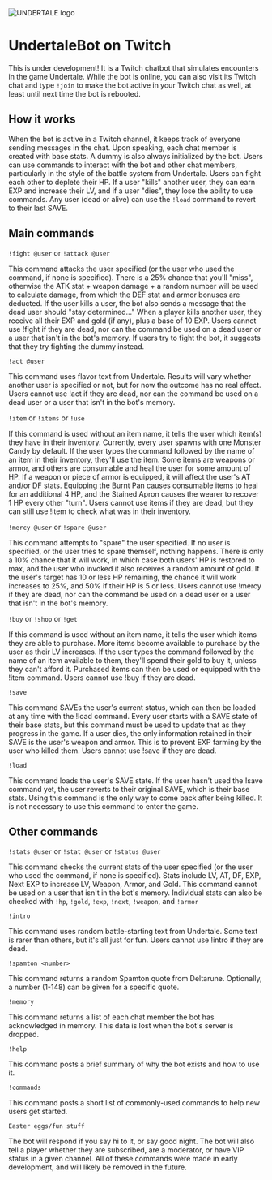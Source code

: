 <img src="https://github.com/jordbort/Twitch-UndertaleBot/assets/115664302/2260e16a-0681-4ca3-9547-d90c968a5fc0" alt="UNDERTALE logo">

# UndertaleBot on Twitch
This is under development! It is a Twitch chatbot that simulates encounters in the game Undertale. While the bot is online, you can also visit its Twitch chat and type `!join` to make the bot active in your Twitch chat as well, at least until next time the bot is rebooted.

## How it works
When the bot is active in a Twitch channel, it keeps track of everyone sending messages in the chat. Upon speaking, each chat member is created with base stats. A dummy is also always initialized by the bot. Users can use commands to interact with the bot and other chat members, particularly in the style of the battle system from Undertale. Users can fight each other to deplete their HP. If a user "kills" another user, they can earn EXP and increase their LV, and if a user "dies", they lose the ability to use commands. Any user (dead or alive) can use the `!load` command to revert to their last SAVE.

## Main commands
`!fight @user` or `!attack @user`

This command attacks the user specified (or the user who used the command, if none is specified). There is a 25% chance that you'll "miss", otherwise the ATK stat + weapon damage + a random number will be used to calculate damage, from which the DEF stat and armor bonuses are deducted. If the user kills a user, the bot also sends a message that the dead user should "stay determined..." When a player kills another user, they receive all their EXP and gold (if any), plus a base of 10 EXP. Users cannot use !fight if they are dead, nor can the command be used on a dead user or a user that isn't in the bot's memory. If users try to fight the bot, it suggests that they try fighting the dummy instead.

`!act @user`

This command uses flavor text from Undertale. Results will vary whether another user is specified or not, but for now the outcome has no real effect. Users cannot use !act if they are dead, nor can the command be used on a dead user or a user that isn't in the bot's memory.

`!item` or `!items` or `!use`

If this command is used without an item name, it tells the user which item(s) they have in their inventory. Currently, every user spawns with one Monster Candy by default. If the user types the command followed by the name of an item in their inventory, they'll use the item. Some items are weapons or armor, and others are consumable and heal the user for some amount of HP. If a weapon or piece of armor is equipped, it will affect the user's AT and/or DF stats. Equipping the Burnt Pan causes consumable items to heal for an additional 4 HP, and the Stained Apron causes the wearer to recover 1 HP every other "turn". Users cannot use items if they are dead, but they can still use !item to check what was in their inventory.

`!mercy @user` or `!spare @user`

This command attempts to "spare" the user specified. If no user is specified, or the user tries to spare themself, nothing happens. There is only a 10% chance that it will work, in which case both users' HP is restored to max, and the user who invoked it also receives a random amount of gold. If the user's target has 10 or less HP remaining, the chance it will work increases to 25%, and 50% if their HP is 5 or less. Users cannot use !mercy if they are dead, nor can the command be used on a dead user or a user that isn't in the bot's memory.

`!buy` or `!shop` or `!get`

If this command is used without an item name, it tells the user which items they are able to purchase. More items become available to purchase by the user as their LV increases. If the user types the command followed by the name of an item available to them, they'll spend their gold to buy it, unless they can't afford it. Purchased items can then be used or equipped with the !item command. Users cannot use !buy if they are dead.

`!save`

This command SAVEs the user's current status, which can then be loaded at any time with the !load command. Every user starts with a SAVE state of their base stats, but this command must be used to update that as they progress in the game. If a user dies, the only information retained in their SAVE is the user's weapon and armor. This is to prevent EXP farming by the user who killed them. Users cannot use !save if they are dead.

`!load`

This command loads the user's SAVE state. If the user hasn't used the !save command yet, the user reverts to their original SAVE, which is their base stats. Using this command is the only way to come back after being killed. It is not necessary to use this command to enter the game.

## Other commands
`!stats @user` or `!stat @user` or `!status @user`

This command checks the current stats of the user specified (or the user who used the command, if none is specified). Stats include LV, AT, DF, EXP, Next EXP to increase LV, Weapon, Armor, and Gold. This command cannot be used on a user that isn't in the bot's memory. Individual stats can also be checked with `!hp`, `!gold`, `!exp`, `!next`, `!weapon`, and `!armor`

`!intro`

This command uses random battle-starting text from Undertale. Some text is rarer than others, but it's all just for fun. Users cannot use !intro if they are dead.

`!spamton <number>`

This command returns a random Spamton quote from Deltarune. Optionally, a number (1-148) can be given for a specific quote.

`!memory`

This command returns a list of each chat member the bot has acknowledged in memory. This data is lost when the bot's server is dropped.

`!help`

This command posts a brief summary of why the bot exists and how to use it.

`!commands`

This command posts a short list of commonly-used commands to help new users get started.

`Easter eggs/fun stuff`

The bot will respond if you say hi to it, or say good night. The bot will also tell a player whether they are subscribed, are a moderator, or have VIP status in a given channel. All of these commands were made in early development, and will likely be removed in the future.
